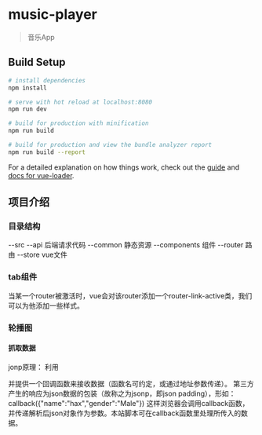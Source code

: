 # music-player

> 音乐App

## Build Setup

``` bash
# install dependencies
npm install

# serve with hot reload at localhost:8080
npm run dev

# build for production with minification
npm run build

# build for production and view the bundle analyzer report
npm run build --report
```

For a detailed explanation on how things work, check out the [guide](http://vuejs-templates.github.io/webpack/) and [docs for vue-loader](http://vuejs.github.io/vue-loader).

## 项目介绍

### 目录结构
--src
	--api 后端请求代码
	--common 静态资源
	--components 组件
	--router 路由
	--store vue文件
### tab组件
当某一个router被激活时，vue会对该router添加一个router-link-active类，我们可以为他添加一些样式。

### 轮播图
#### 抓取数据
jonp原理：
利用<script>标签没有跨域限制的“漏洞”来达到与第三方通讯的目的。当需要通讯时，本站脚本创建一个<script>元素，地址指向第三方的API网址，形如： 
<script src="http://www.example.net/api?param1=1&param2=2"></script> 
并提供一个回调函数来接收数据（函数名可约定，或通过地址参数传递）。 
第三方产生的响应为json数据的包装（故称之为jsonp，即json padding），形如： 
callback({"name":"hax","gender":"Male"}) 
这样浏览器会调用callback函数，并传递解析后json对象作为参数。本站脚本可在callback函数里处理所传入的数据。 


